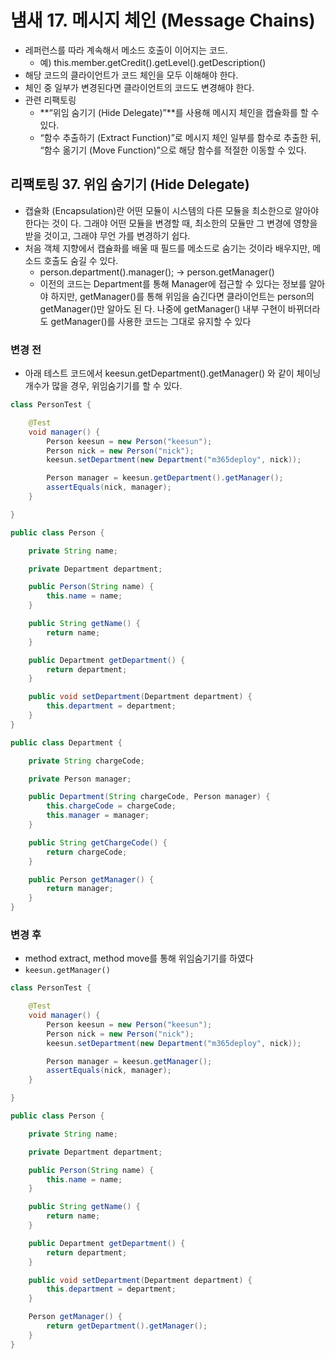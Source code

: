 # 냄새 17. 메시지 체인 (Message Chains)

- 레퍼런스를 따라 계속해서 메소드 호출이 이어지는 코드.
    - 예) this.member.getCredit().getLevel().getDescription()
- 해당 코드의 클라이언트가 코드 체인을 모두 이해해야 한다.
- 체인 중 일부가 변경된다면 클라이언트의 코드도 변경해야 한다.
- 관련 리팩토링
    - **“위임 숨기기 (Hide Delegate)”**를 사용해 메시지 체인을 캡슐화를 할 수 있다.
    - “함수 추출하기 (Extract Function)”로 메시지 체인 일부를 함수로 추출한 뒤, “함수 옮기기
    (Move Function)”으로 해당 함수를 적절한 이동할 수 있다.
    

## 리팩토링 37. 위임 숨기기 (Hide Delegate)

- 캡슐화 (Encapsulation)란 어떤 모듈이 시스템의 다른 모듈을 최소한으로 알아야 한다는 것이
다. 그래야 어떤 모듈을 변경할 때, 최소한의 모듈만 그 변경에 영향을 받을 것이고, 그래야 무언
가를 변경하기 쉽다.
- 처음 객체 지향에서 캡슐화를 배울 때 필드를 메소드로 숨기는 것이라 배우지만, 메소드 호출도
숨길 수 있다.
    - person.department().manager(); -> person.getManager()
    - 이전의 코드는 Department를 통해 Manager에 접근할 수 있다는 정보를 알아야 하지만,
    getManager()를 통해 위임을 숨긴다면 클라이언트는 person의 getManager()만 알아도 된
    다. 나중에 getManager() 내부 구현이 바뀌더라도 getManager()를 사용한 코드는 그대로
    유지할 수 있다
    

### 변경 전

- 아래 테스트 코드에서 keesun.getDepartment().getManager() 와 같이 체이닝 개수가 많을 경우, 위임숨기기를 할 수 있다.

```java
class PersonTest {

    @Test
    void manager() {
        Person keesun = new Person("keesun");
        Person nick = new Person("nick");
        keesun.setDepartment(new Department("m365deploy", nick));

        Person manager = keesun.getDepartment().getManager();
        assertEquals(nick, manager);
    }

}
```

```java
public class Person {

    private String name;

    private Department department;

    public Person(String name) {
        this.name = name;
    }

    public String getName() {
        return name;
    }

    public Department getDepartment() {
        return department;
    }

    public void setDepartment(Department department) {
        this.department = department;
    }
}
```

```java
public class Department {

    private String chargeCode;

    private Person manager;

    public Department(String chargeCode, Person manager) {
        this.chargeCode = chargeCode;
        this.manager = manager;
    }

    public String getChargeCode() {
        return chargeCode;
    }

    public Person getManager() {
        return manager;
    }
}
```

### 변경 후

- method extract, method move를 통해 위임숨기기를 하였다
- `keesun.getManager()`

```java
class PersonTest {

    @Test
    void manager() {
        Person keesun = new Person("keesun");
        Person nick = new Person("nick");
        keesun.setDepartment(new Department("m365deploy", nick));

        Person manager = keesun.getManager();
        assertEquals(nick, manager);
    }

}
```

```java
public class Person {

    private String name;

    private Department department;

    public Person(String name) {
        this.name = name;
    }

    public String getName() {
        return name;
    }

    public Department getDepartment() {
        return department;
    }

    public void setDepartment(Department department) {
        this.department = department;
    }

    Person getManager() {
        return getDepartment().getManager();
    }
}
```